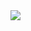 <img src="https://latex.codecogs.com/gif.latex? P(s | O_t )=\text { Probability of a sensor reading value when sleep onset is observed at a time bin } t " />
